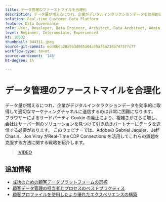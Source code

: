 ```yaml
---
title: データ管理のファーストマイルを合理化
description: データ量が増えるにつれ、企業がデジタルインタラクションデータを効率的に取得し、適切なマーケティングに送信するのは非常に困難になります（説明は 60～160 文字にする必要があります）。
solution: Real-time Customer Data Platform
feature: Data Governance
role: User, Developer, Data Engineer, Architect, Data Architect, Admin, Leader
level: Beginner, Intermediate, Experienced
kt: 10632
thumbnail: 344311.jpeg
source-git-commit: edd0bdb28a9b3d065a64a95af6a216b747577c77
workflow-type: tm+mt
source-wordcount: '146'
ht-degree: 1%

---
```


# データ管理のファーストマイルを合理化

データ量が増えるにつれ、企業がデジタルインタラクションデータを効率的に取得して適切なマーケティングチャネルに送信するのは非常に困難になります。 ブラウザーによるサードパーティ Cookie の廃止により、複雑さがさらに増し、会社はサーバー側のソリューションを見つけて引き続きパートナーにデータを送信する必要があります。 このウェビナーでは、Adobeの Gabriel Jaquier、Jeff Chasin、Jon Viray がReal-Time CDP Connections を活用してこれらの課題を克服する方法に関する戦略を紹介します。

>[!VIDEO](https://video.tv.adobe.com/v/344311/?quality=12&learn=on)

## 追加情報

* [成功のための顧客データプラットフォームの選択](cdp-success.md)
* [顧客データ管理の担当者とプロセスのベストプラクティス](people-and-process.md)
* [顧客プロファイルを使用したより優れたエクスペリエンスの構築](building-better-experiences-with-customer-profiles.md)
